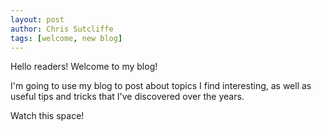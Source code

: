 ```yaml
---
layout: post
author: Chris Sutcliffe
tags: [welcome, new blog]
---
```


Hello readers! Welcome to my blog!

I'm going to use my blog to post about topics I find interesting, as well as useful tips and tricks that I've discovered over the years.

Watch this space!
